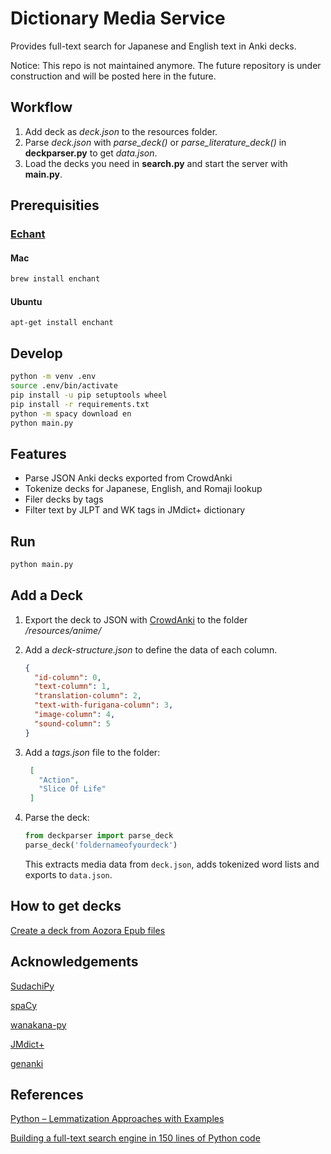 # Dictionary Media Service

Provides full-text search for Japanese and English text in Anki decks.

Notice: This repo is not maintained anymore. The future repository is under construction and will be posted here in the future.

## Workflow

1. Add deck as *deck.json* to the resources folder.
2. Parse *deck.json* with *parse_deck()* or *parse_literature_deck()* in **deckparser.py** to get *data.json*.
3. Load the decks you need in **search.py** and start the server with **main.py**.

## Prerequisities

### [Echant](https://abiword.github.io/enchant/)

#### Mac
```bash
brew install enchant
```

#### Ubuntu

```
apt-get install enchant

```

## Develop

```bash
python -m venv .env
source .env/bin/activate
pip install -u pip setuptools wheel
pip install -r requirements.txt
python -m spacy download en
python main.py
```
## Features

- Parse JSON Anki decks exported from CrowdAnki
- Tokenize decks for Japanese, English, and Romaji lookup
- Filer decks by tags
- Filter text by JLPT and WK tags in JMdict+ dictionary

## Run

```bash
python main.py
```

## Add a Deck

1. Export the deck to JSON with [CrowdAnki](https://ankiweb.net/shared/info/1788670778) to the folder */resources/anime/*
2. Add a *deck-structure.json* to define the data of each column.

    ```json
    {
      "id-column": 0,
      "text-column": 1,
      "translation-column": 2,
      "text-with-furigana-column": 3,
      "image-column": 4,
      "sound-column": 5
    }
    ```
    
3. Add a *tags.json* file to the folder:

   ```json
    [
      "Action", 
      "Slice Of Life"
    ]
    ```
4. Parse the deck:

    ```python
    from deckparser import parse_deck 
    parse_deck('foldernameofyourdeck')
    ```
    This extracts media data from `deck.json`, adds tokenized word lists and exports to `data.json`.
    
## How to get decks

[Create a deck from Aozora Epub files](https://github.com/mathewthe2/Aozora-Epub-Extractor)

## Acknowledgements

[SudachiPy](https://github.com/WorksApplications/SudachiPy)

[spaCy](https://github.com/explosion/spaCy)

[wanakana-py](https://github.com/Starwort/wanakana-py)

[JMdict+](https://community.wanikani.com/t/yomichan-and-wanikanijlpt-tags/37535/14)

[genanki](https://github.com/kerrickstaley/genanki)

## References

[Python – Lemmatization Approaches with Examples](https://www.geeksforgeeks.org/python-lemmatization-approaches-with-examples/)

[Building a full-text search engine in 150 lines of Python code](https://bart.degoe.de/building-a-full-text-search-engine-150-lines-of-code/)
